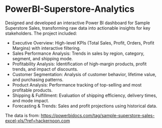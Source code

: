 # PowerBI-Superstore-Analytics
Designed and developed an interactive Power BI dashboard for Sample Superstore Sales, transforming raw data into actionable insights for key stakeholders. The project included:

* Executive Overview: High-level KPIs (Total Sales, Profit, Orders, Profit Margins) with interactive filtering.
* Sales Performance Analysis: Trends in sales by region, category, segment, and shipping mode.
* Profitability Analysis: Identification of high-margin products, profit trends, and impact of discounts.
* Customer Segmentation: Analysis of customer behavior, lifetime value, and purchasing patterns.
* Product Analysis: Performance tracking of top-selling and most profitable products.
* Shipping & Fulfillment: Evaluation of shipping efficiency, delivery times, and mode impact.
* Forecasting & Trends: Sales and profit projections using historical data.

The data is from:
https://powerbidocs.com/tag/sample-superstore-sales-excel-xls/?ref=hackernoon.com
